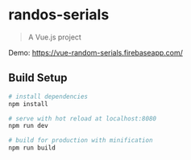 # randos-serials

> A Vue.js project


Demo: <a href="https://vue-random-serials.firebaseapp.com/">https://vue-random-serials.firebaseapp.com/</a>

## Build Setup

``` bash
# install dependencies
npm install

# serve with hot reload at localhost:8080
npm run dev

# build for production with minification
npm run build
```

